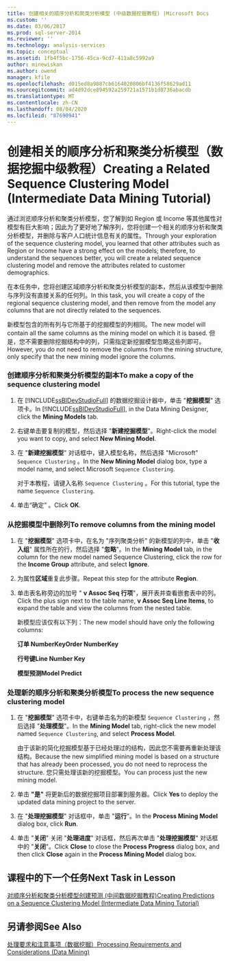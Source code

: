 ```yaml
---
title: 创建相关的顺序分析和聚类分析模型 (中级数据挖掘教程) |Microsoft Docs
ms.custom: ''
ms.date: 03/06/2017
ms.prod: sql-server-2014
ms.reviewer: ''
ms.technology: analysis-services
ms.topic: conceptual
ms.assetid: 1fb4f5bc-1756-45ca-9cd7-411a8c5992a9
author: minewiskan
ms.author: owend
manager: kfile
ms.openlocfilehash: d015ed8a9887cb6164020806bf4136f58629ad11
ms.sourcegitcommit: ad4d92dce894592a259721a1571b1d8736abacdb
ms.translationtype: MT
ms.contentlocale: zh-CN
ms.lasthandoff: 08/04/2020
ms.locfileid: "87690941"
---
```

# <a name="creating-a-related-sequence-clustering-model-intermediate-data-mining-tutorial"></a><span data-ttu-id="bb694-102">创建相关的顺序分析和聚类分析模型（数据挖掘中级教程）</span><span class="sxs-lookup"><span data-stu-id="bb694-102">Creating a Related Sequence Clustering Model (Intermediate Data Mining Tutorial)</span></span>
  <span data-ttu-id="bb694-103">通过浏览顺序分析和聚类分析模型，您了解到如 Region 或 Income 等其他属性对模型有巨大影响；因此为了更好地了解序列，您将创建一个相关的顺序分析和聚类分析模型，并删除与客户人口统计信息有关的属性。</span><span class="sxs-lookup"><span data-stu-id="bb694-103">Through your exploration of the sequence clustering model, you learned that other attributes such as Region or Income have a strong effect on the models; therefore, to understand the sequences better, you will create a related sequence clustering model and remove the attributes related to customer demographics.</span></span>  
  
 <span data-ttu-id="bb694-104">在本任务中，您将创建区域顺序分析和聚类分析模型的副本，然后从该模型中删除与序列没有直接关系的任何列。</span><span class="sxs-lookup"><span data-stu-id="bb694-104">In this task, you will create a copy of the regional sequence clustering model, and then remove from the model any columns that are not directly related to the sequences.</span></span>  
  
 <span data-ttu-id="bb694-105">新模型包含的所有列与它所基于的挖掘模型的列相同。</span><span class="sxs-lookup"><span data-stu-id="bb694-105">The new model will contain all the same columns as the mining model on which it is based.</span></span> <span data-ttu-id="bb694-106">但是，您不需要删除挖掘结构中的列，只需指定新挖掘模型忽略这些列即可。</span><span class="sxs-lookup"><span data-stu-id="bb694-106">However, you do not need to remove the columns from the mining structure, only specify that the new mining model ignore the columns.</span></span>  
  
### <a name="to-make-a-copy-of-the-sequence-clustering-model"></a><span data-ttu-id="bb694-107">创建顺序分析和聚类分析模型的副本</span><span class="sxs-lookup"><span data-stu-id="bb694-107">To make a copy of the sequence clustering model</span></span>  
  
1.  <span data-ttu-id="bb694-108">在 [!INCLUDE[ssBIDevStudioFull](../includes/ssbidevstudiofull-md.md)] 的数据挖掘设计器中，单击 "**挖掘模型**" 选项卡。</span><span class="sxs-lookup"><span data-stu-id="bb694-108">In [!INCLUDE[ssBIDevStudioFull](../includes/ssbidevstudiofull-md.md)], in the Data Mining Designer, click the **Mining Models** tab.</span></span>  
  
2.  <span data-ttu-id="bb694-109">右键单击要复制的模型，然后选择 "**新建挖掘模型**"。</span><span class="sxs-lookup"><span data-stu-id="bb694-109">Right-click the model you want to copy, and select **New Mining Model**.</span></span>  
  
3.  <span data-ttu-id="bb694-110">在 "**新建挖掘模型**" 对话框中，键入模型名称，然后选择 "Microsoft" `Sequence Clustering` 。</span><span class="sxs-lookup"><span data-stu-id="bb694-110">In the **New Mining Model** dialog box, type a model name, and select Microsoft `Sequence Clustering`.</span></span>  
  
     <span data-ttu-id="bb694-111">对于本教程，请键入名称 `Sequence Clustering` 。</span><span class="sxs-lookup"><span data-stu-id="bb694-111">For this tutorial, type the name `Sequence Clustering`.</span></span>  
  
4.  <span data-ttu-id="bb694-112">单击“确定”  。</span><span class="sxs-lookup"><span data-stu-id="bb694-112">Click **OK**.</span></span>  
  
### <a name="to-remove-columns-from-the-mining-model"></a><span data-ttu-id="bb694-113">从挖掘模型中删除列</span><span class="sxs-lookup"><span data-stu-id="bb694-113">To remove columns from the mining model</span></span>  
  
1.  <span data-ttu-id="bb694-114">在 "**挖掘模型**" 选项卡中，在名为 "序列聚类分析" 的新模型的列中，单击 "**收入组**" 属性所在的行，然后选择 "**忽略**"。</span><span class="sxs-lookup"><span data-stu-id="bb694-114">In the **Mining Model** tab, in the column for the new model named Sequence Clustering, click the row for the **Income Group** attribute, and select **Ignore**.</span></span>  
  
2.  <span data-ttu-id="bb694-115">为属性**区域**重复此步骤。</span><span class="sxs-lookup"><span data-stu-id="bb694-115">Repeat this step for the attribute **Region**.</span></span>  
  
3.  <span data-ttu-id="bb694-116">单击表名称旁边的加号 " **v Assoc Seq 行项**"，展开表并查看嵌套表中的列。</span><span class="sxs-lookup"><span data-stu-id="bb694-116">Click the plus sign next to the table name, **v Assoc Seq Line Items**, to expand the table and view the columns from the nested table.</span></span>  
  
     <span data-ttu-id="bb694-117">新模型应该仅有以下列：</span><span class="sxs-lookup"><span data-stu-id="bb694-117">The new model should have only the following columns:</span></span>  
  
     <span data-ttu-id="bb694-118">**订单 NumberKey**</span><span class="sxs-lookup"><span data-stu-id="bb694-118">**Order NumberKey**</span></span>  
  
     <span data-ttu-id="bb694-119">**行号键**</span><span class="sxs-lookup"><span data-stu-id="bb694-119">**Line Number Key**</span></span>  
  
     <span data-ttu-id="bb694-120">**模型预测**</span><span class="sxs-lookup"><span data-stu-id="bb694-120">**Model Predict**</span></span>  
  
### <a name="to-process-the-new-sequence-clustering-model"></a><span data-ttu-id="bb694-121">处理新的顺序分析和聚类分析模型</span><span class="sxs-lookup"><span data-stu-id="bb694-121">To process the new sequence clustering model</span></span>  
  
1.  <span data-ttu-id="bb694-122">在 "**挖掘模型**" 选项卡中，右键单击名为的新模型 `Sequence Clustering` ，然后选择 "**处理模型**"。</span><span class="sxs-lookup"><span data-stu-id="bb694-122">In the **Mining Model** tab, right-click the new model named `Sequence Clustering`, and select **Process Model**.</span></span>  
  
     <span data-ttu-id="bb694-123">由于该新的简化挖掘模型基于已经处理过的结构，因此您不需要再重新处理该结构。</span><span class="sxs-lookup"><span data-stu-id="bb694-123">Because the new simplified mining model is based on a structure that has already been processed, you do not need to reprocess the structure.</span></span> <span data-ttu-id="bb694-124">您只需处理该新的挖掘模型。</span><span class="sxs-lookup"><span data-stu-id="bb694-124">You can process just the new mining model.</span></span>  
  
2.  <span data-ttu-id="bb694-125">单击 **"是"** 将更新后的数据挖掘项目部署到服务器。</span><span class="sxs-lookup"><span data-stu-id="bb694-125">Click **Yes** to deploy the updated data mining project to the server.</span></span>  
  
3.  <span data-ttu-id="bb694-126">在 "**处理挖掘模型**" 对话框中，单击 "**运行**"。</span><span class="sxs-lookup"><span data-stu-id="bb694-126">In the **Process Mining Model** dialog box, click **Run**.</span></span>  
  
4.  <span data-ttu-id="bb694-127">单击 "**关闭**" 关闭 "**处理进度**" 对话框，然后再次单击 "**处理挖掘模型**" 对话框中的 "**关闭**"。</span><span class="sxs-lookup"><span data-stu-id="bb694-127">Click **Close** to close the **Process Progress** dialog box, and then click **Close** again in the **Process Mining Model** dialog box.</span></span>  
  
## <a name="next-task-in-lesson"></a><span data-ttu-id="bb694-128">课程中的下一个任务</span><span class="sxs-lookup"><span data-stu-id="bb694-128">Next Task in Lesson</span></span>  
 [<span data-ttu-id="bb694-129">对顺序分析和聚类分析模型创建预测 &#40;中间数据挖掘教程&#41;</span><span class="sxs-lookup"><span data-stu-id="bb694-129">Creating Predictions on a Sequence Clustering Model &#40;Intermediate Data Mining Tutorial&#41;</span></span>](../../2014/tutorials/create-predictions-on-model-intermediate-data-mining-tutorial.md)  
  
## <a name="see-also"></a><span data-ttu-id="bb694-130">另请参阅</span><span class="sxs-lookup"><span data-stu-id="bb694-130">See Also</span></span>  
 [<span data-ttu-id="bb694-131">处理要求和注意事项（数据挖掘）</span><span class="sxs-lookup"><span data-stu-id="bb694-131">Processing Requirements and Considerations &#40;Data Mining&#41;</span></span>](../../2014/analysis-services/data-mining/processing-requirements-and-considerations-data-mining.md)  
  
  
